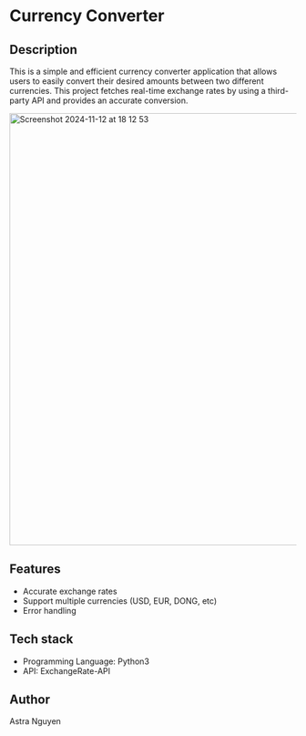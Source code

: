 # Currency Converter
## Description 
This is a simple and efficient currency converter application that allows users to easily convert their desired amounts between two different currencies. This project fetches real-time exchange rates by using a third-party API and provides an accurate conversion. 

<img width="758" alt="Screenshot 2024-11-12 at 18 12 53" src="https://github.com/user-attachments/assets/7d49bffe-2f5e-4cfc-a63f-99a23eff8749">

## Features 
- Accurate exchange rates
- Support multiple currencies (USD, EUR, DONG, etc)
- Error handling

## Tech stack 
- Programming Language: Python3
- API: ExchangeRate-API

## Author 
Astra Nguyen 
